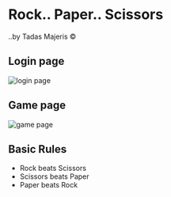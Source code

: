 # Rock.. Paper.. Scissors
..by Tadas Majeris ©

Login page
----
![login page](https://dl.dropboxusercontent.com/u/99213524/rps/login.png)

Game page
----
![game page](https://dl.dropboxusercontent.com/u/99213524/rps/game.png)


## Basic Rules

- Rock beats Scissors
- Scissors beats Paper
- Paper beats Rock
